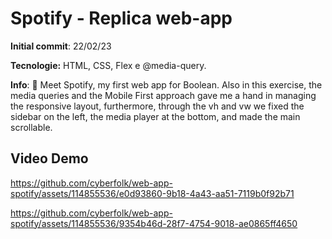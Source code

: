 # Spotify - Replica web-app

**Initial commit**: 22/02/23

**Tecnologie:** HTML, CSS, Flex e @media-query.

**Info**: 🎵 Meet Spotify, my first web app for Boolean. 
Also in this exercise, the media queries and the Mobile First approach gave me a hand in managing the responsive layout, furthermore, through the vh and vw we fixed the sidebar on the left, the media player at the bottom, and made the main scrollable.

## Video Demo

https://github.com/cyberfolk/web-app-spotify/assets/114855536/e0d93860-9b18-4a43-aa51-7119b0f92b71

https://github.com/cyberfolk/web-app-spotify/assets/114855536/9354b46d-28f7-4754-9018-ae0865ff4650
